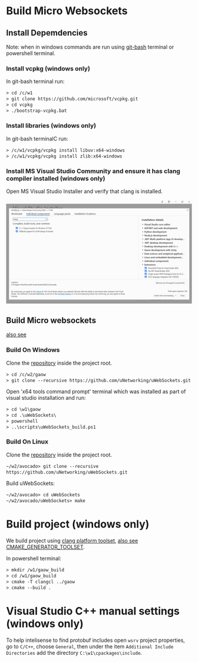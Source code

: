 # Build Micro Websockets 

## Install Depemdencies

Note: when in windows commands are run using [git-bash](https://git-scm.com/downloads) terminal or powershell terminal.

### Install vcpkg (windows only)

In git-bash terminal run:

```
> cd /c/w1
> git clone https://github.com/microsoft/vcpkg.git
> cd vcpkg
> ./bootstrap-vcpkg.bat
```

### Install libraries (windows only)

In git-bash terminalC run:

```
> /c/w1/vcpkg/vcpkg install libuv:x64-windows
> /c/w1/vcpkg/vcpkg install zlib:x64-windows
```

### Install MS Visual Studio Community and ensure it has clang compiler installed (windows only)

Open MS Visual Studio Installer  and verify that clang is installed.

![ msva installerc settings ](doc/img/msvc_installer_settings_clang.jpg)


## Build Micro websockets

[also see](https://github.com/uNetworking/uWebSockets/actions/runs/8217383674/workflow)

### Build On Windows

Clone the [repository](https://github.com/uNetworking/uWebSockets.git) inside the project root.


```
> cd /c/w2/gaow
> git clone --recursive https://github.com/uNetworking/uWebSockets.git
```

Open  'x64 tools command prompt' terminal which was installed as part of visual studio installation and run:

```
> cd \w1\gaow
> cd .\uWebSockets\
> powershell
> ..\scripts\uWebSockets_build.ps1

```

### Build On Linux

Clone the [repository](https://github.com/uNetworking/uWebSockets.git) inside the project root.


```
~/w2/avocado> git clone --recursive https://github.com/uNetworking/uWebSockets.git
```

Build uWebSockets:

```
~/w2/avocado> cd uWebSockets
~/w2/avocado/uWebSockets> make
```
# Build project (windows only)

We build project using [clang platform toolset](https://learn.microsoft.com/en-us/gaming/gdk/_content/gc/tools-pc/visualstudio/gr-vs-clang),
[also see CMAKE_GENERATOR_TOOLSET](https://cmake.org/cmake/help/latest/generator/Visual%20Studio%2017%202022.html).

In powershell terminal:

```
> mkdir /w1/gaow_build
> cd /w1/gaow_build
> cmake -T clangcl ../gaow
> cmake --build .
```


# Visual Studio C++ manual settings (windows only)

To help intelisense to find protobuf includes open `wsrv` project properties, go to `C/C++`, choose `General`, 
then under the item `Additional Include Directories` add the directory `C:\w1\cpackages\include`.

